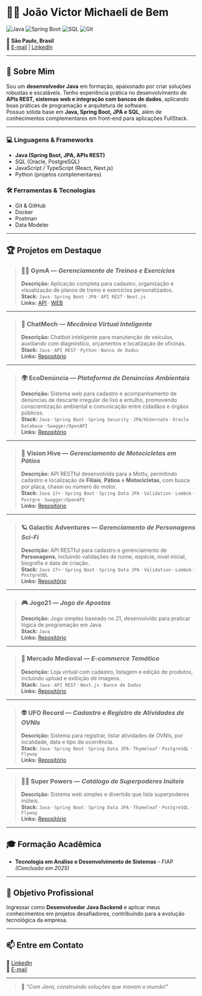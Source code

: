 
# 👨‍💻 João Victor Michaeli de Bem  

![Java](https://img.shields.io/badge/Java-%23ED8B00.svg?style=for-the-badge&logo=java&logoColor=white)
![Spring Boot](https://img.shields.io/badge/Spring_Boot-%236DB33F.svg?style=for-the-badge&logo=springboot&logoColor=white)
![SQL](https://img.shields.io/badge/SQL-%2300f.svg?style=for-the-badge&logo=postgresql&logoColor=white)
![Git](https://img.shields.io/badge/Git-%23F05033.svg?style=for-the-badge&logo=git&logoColor=white)

📍 **São Paulo, Brasil**  
📧 [E-mail](mailto:joaovictor_de_bem_@hotmail.com) | [LinkedIn](https://www.linkedin.com/in/joaomichaeli/)  

---

## 📌 Sobre Mim  

Sou um **desenvolvedor Java** em formação, apaixonado por criar soluções robustas e escaláveis. Tenho experiência prática no desenvolvimento de **APIs REST, sistemas web e integração com bancos de dados**, aplicando boas práticas de programação e arquitetura de software.  
Possuo sólida base em **Java, Spring Boot, JPA e SQL**, além de conhecimentos complementares em front-end para aplicações FullStack.  

---

### 💻 **Linguagens & Frameworks**
- **Java (Spring Boot, JPA, APIs REST)**
- SQL (Oracle, PostgreSQL)  
- JavaScript / TypeScript (React, Next.js)  
- Python (projetos complementares)

### 🛠 **Ferramentas & Tecnologias**
- Git & GitHub  
- Docker  
- Postman  
- Data Modeler  

---

## 🏆 Projetos em Destaque  

> ### 🏋️‍♂️ **GymA** — *Gerenciamento de Treinos e Exercícios*  
> **Descrição:** Aplicação completa para cadastro, organização e visualização de planos de treino e exercícios personalizados.  
> **Stack:** `Java` · `Spring Boot` · `JPA` · `API REST` · `Next.js`  
> **Links:** [API](https://github.com/JoaoMichaeli/Gyma-API) · [WEB](https://github.com/JoaoMichaeli/Gyma-WEBI)  

---

> ### 🔧 **ChatMech** — *Mecânica Virtual Inteligente*  
> **Descrição:** Chatbot inteligente para manutenção de veículos, auxiliando com diagnóstico, orçamentos e localização de oficinas.  
> **Stack:** `Java` · `API REST` · `Python` · `Banco de Dados`  
> **Links:** [Repositório](https://github.com/JoaoMichaeli/ChatMech)

---

> ### 🌍 **EcoDenúncia** — *Plataforma de Denúncias Ambientais*  
> **Descrição:** Sistema web para cadastro e acompanhamento de denúncias de descarte irregular de lixo e entulho, promovendo conscientização ambiental e comunicação entre cidadãos e órgãos públicos.  
> **Stack:** `Java` · `Spring Boot` · `Spring Security` · `JPA/Hibernate` · `Oracle Database` · `Swagger/OpenAPI`  
> **Links:** [Repositório](https://github.com/JoaoMichaeli/EcoDenuncia-Java)

---

> ### 🔮 **Vision Hive** — *Gerenciamento de Motocicletas em Pátios*  
> **Descrição:** API RESTful desenvolvida para a Mottu, permitindo cadastro e localização de **Filiais**, **Pátios** e **Motocicletas**, com busca por placa, chassi ou número do motor.  
> **Stack:** `Java 17+` · `Spring Boot` · `Spring Data JPA` · `Validation` · `Lombok` · `Postgre` · `Swagger/OpenAPI`  
> **Links:** [Repositório](https://github.com/JoaoMichaeli/VisionHive-Java)

---

> ### 🪐 **Galactic Adventures** — *Gerenciamento de Personagens Sci-Fi*  
> **Descrição:** API RESTful para cadastro e gerenciamento de **Personagens**, incluindo validações de nome, espécie, nível inicial, biografia e data de criação.  
> **Stack:** `Java 17+` · `Spring Boot` · `Spring Data JPA` · `Validation` · `Lombok` · `PostgreSQL`  
> **Links:** [Repositório](https://github.com/JoaoMichaeli/GalacticAdventures)

---

> ### 🎮 **Jogo21** — *Jogo de Apostas*  
> **Descrição:** Jogo simples baseado no 21, desenvolvido para praticar lógica de programação em Java.  
> **Stack:** `Java`  
> **Links:** [Repositório](https://github.com/JoaoMichaeli/Jogo21)  

---

> ### 🛒 **Mercado Medieval** — *E-commerce Temático*  
> **Descrição:** Loja virtual com cadastro, listagem e edição de produtos, incluindo upload e exibição de imagens.  
> **Stack:** `Java` · `API REST` · `Next.js` · `Banco de Dados`  
> **Links:** [Repositório](https://github.com/JoaoMichaeli/Mercado-Medieval)  

---

> ### 👽 **UFO Record** — *Cadastro e Registro de Atividades de OVNIs*  
> **Descrição:** Sistema para registrar, listar atividades de OVNIs, por localidade, data e tipo de ocorrência.  
> **Stack:** `Java` · `Spring Boot` · `Spring Data JPA` · `Thymeleaf` · `PostgreSQL` · `Flyway`  
> **Links:** [Repositório](https://github.com/JoaoMichaeli/UFO-record)

---

> ### 🦸‍♂️ **Super Powers** — *Catálogo de Superpoderes Inúteis*  
> **Descrição:** Sistema web simples e divertido que lista superpoderes inúteis.  
> **Stack:** `Java` · `Spring Boot` · `Spring Data JPA` · `Thymeleaf` · `PostgreSQL` · `Flyway`  
> **Links:** [Repositório](https://github.com/JoaoMichaeli/Super-Powers)

---

## 🎓 Formação Acadêmica  
- **Tecnologia em Análise e Desenvolvimento de Sistemas** – FIAP *(Conclusão em 2025)*  

---

## 💼 Objetivo Profissional  
Ingressar como **Desenvolvedor Java Backend** e aplicar meus conhecimentos em projetos desafiadores, contribuindo para a evolução tecnológica da empresa.  

---

## 📫 Entre em Contato  
💼 [LinkedIn](https://www.linkedin.com/in/joaomichaeli/)  
📧 [E-mail](mailto:joaovictor_de_bem_@hotmail.com)  

---

> 🚀 *"Com Java, construindo soluções que movem o mundo!"*
